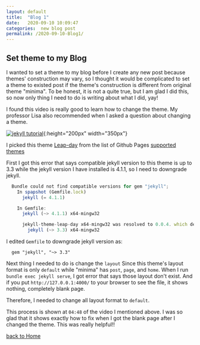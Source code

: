 ```yaml
---
layout: default
title:  "Blog 1"
date:   2020-09-10 10:09:47
categories:  new blog post
permalink: /2020-09-10-Blog1/
---
```


## Set theme to my Blog

I wanted to set a theme to my blog before I create any new post because themes' construction may vary, so I thought it would be complicated to set a theme to existed post if the theme's construction is different from original theme "minima". To be honest, it is not a quite true, but I am glad I did this, so now only thing I need to do is writing about what I did, yay!

I found this video is really good to learn how to change the theme. My professor Lisa also recommended when I asked a question about changing a theme.

[![jekyll tutorial](https://img.youtube.com/vi/NoRS2D-cyko/default.jpg)](https://www.youtube.com/watch?v=NoRS2D-cyko&t=318s){:height="200px" width="350px"}

I picked this theme [Leap-day](https://github.com/pages-themes/leap-day#:~:text=The%20Leap%20day%20theme,or%20even%20use%20it%20today.) from the list of Github Pages [supported themes](https://pages.github.com/themes/)

First I got this error that says compatible jekyll version to this theme is up to 3.3 while the jekyll version I have installed is 4.1.1, so I need to downgrade jekyll.

```js
  Bundle could not find compatible versions for gem "jekyll";
    In spapshot (Gemfile.lock)
      jekyll (= 4.1.1)

    In Gemfile:
      jekyll (~> 4.1.1) x64-mingw32

      jekyll-theme-leap-day x64-mingw32 was resolved to 0.0.4. which depends on
        jekyll (~> 3.3) x64-mingw32
```

I edited `Gemfile` to downgrade jekyll version as:
```
  gem "jekyll", "~> 3.3"
```

Next thing I needed to do is change the `layout` Since this theme's layout format is only `default` while "minima" has `post`, `page`, and `home`.
When I run `bundle exec jekyll serve`, I got error that says those layout don't exist. And if you put `http://127.0.0.1:4000/` to your browser to see the file, it shows nothing, completely blank page.

Therefore, I needed to change all layout format to `default`.

This process is shown at `04:48` of the video I mentioned above. I was so glad that it shows exactly how to fix when I got the blank page after I changed the theme. This was really helpful!!



[back to Home](https://keiyamo.github.io/)
